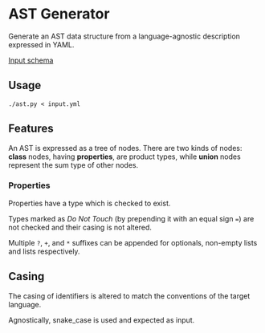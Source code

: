 # AST Generator

Generate an AST data structure from a language-agnostic description expressed in YAML.

[Input schema](https://raw.githubusercontent.com/5cover/ast-gen/refs/heads/main/schemas/nodes.json)

## Usage

`./ast.py < input.yml`

## Features

An AST is expressed as a tree of nodes. There are two kinds of nodes: **class** nodes, having **properties**, are product types, while **union** nodes represent the sum type of other nodes.

### Properties

Properties have a type which is checked to exist.

Types marked as *Do Not Touch* (by prepending it with an equal sign `=`) are not checked and their casing is not altered.

Multiple `?`, `+`, and `*` suffixes can be appended for optionals, non-empty lists and lists respectively.

## Casing

The casing of identifiers is altered to match the conventions of the target language.

Agnostically, snake_case is used and expected as input.

